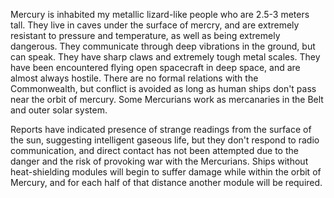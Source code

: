 Mercury is inhabited my metallic lizard-like people who are 2.5-3 meters tall. They live in caves under the surface of mercry, and are extremely resistant to pressure and temperature, as well as being extremely dangerous. They communicate through deep vibrations in the ground, but can speak. They have sharp claws and extremely tough metal scales. They have been encountered flying open spacecraft in deep space, and are almost always hostile. There are no formal relations with the Commonwealth, but conflict is avoided as long as human ships don't pass near the orbit of mercury. Some Mercurians work as mercanaries in the Belt and outer solar system.

Reports have indicated presence of strange readings from the surface of the sun, suggesting intelligent gaseous life, but they don't respond to radio communication, and direct contact has not been attempted due to the danger and the risk of provoking war with the Mercurians. Ships without heat-shielding modules will begin to suffer damage while within the orbit of Mercury, and for each half of that distance another module will be required.